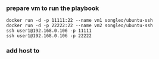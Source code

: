 

### prepare vm to run the playbook

```
docker run -d -p 11111:22 --name vm1 songleo/ubuntu-ssh
docker run -d -p 22222:22 --name vm2 songleo/ubuntu-ssh
ssh user1@192.168.0.106 -p 11111
ssh user1@192.168.0.106 -p 22222
```

### add host to
